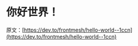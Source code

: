 # 你好世界！

原文：[https://dev.to/frontmesh/hello-world--1ccn](https://dev.to/frontmesh/hello-world--1ccn)